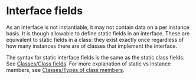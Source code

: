 

Interface fields
================

As an interface is not instantiable, it may not contain data on a per instance basis. It is though allowable to define static fields in an interface. These are equivalent to static fields in a class: they exist exactly once regardless of how many instances there are of classes that implement the interface.

The syntax for static interface fields is the same as the static class fields: See [Classes/Class fields](http://wiki.gnome.org/action/show/Projects/Vala/Manual/Export/Vala/Manual/Classes#Class_fields). For more explanation of static vs instance members, see [Classes/Types of class members](http://wiki.gnome.org/action/show/Projects/Vala/Manual/Export/Vala/Manual/Classes#Types_of_class_members).

